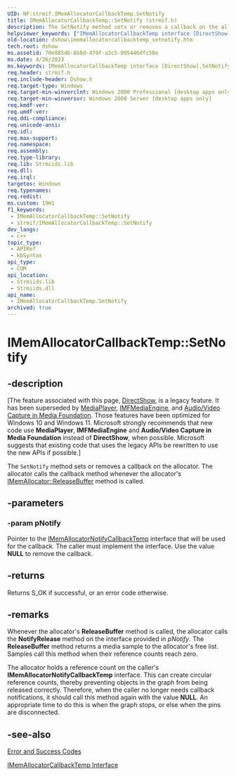 ```yaml
---
UID: NF:strmif.IMemAllocatorCallbackTemp.SetNotify
title: IMemAllocatorCallbackTemp::SetNotify (strmif.h)
description: The SetNotify method sets or removes a callback on the allocator. The allocator calls the callback method whenever the allocator's IMemAllocator::ReleaseBuffer method is called.
helpviewer_keywords: ["IMemAllocatorCallbackTemp interface [DirectShow]","SetNotify method","IMemAllocatorCallbackTemp.SetNotify","IMemAllocatorCallbackTemp::SetNotify","IMemAllocatorCallbackTempSetNotify","SetNotify","SetNotify method [DirectShow]","SetNotify method [DirectShow]","IMemAllocatorCallbackTemp interface","dshow.imemallocatorcallbacktemp_setnotify","strmif/IMemAllocatorCallbackTemp::SetNotify"]
old-location: dshow\imemallocatorcallbacktemp_setnotify.htm
tech.root: dshow
ms.assetid: 70e885d6-8b8d-479f-a3c5-095446dfc58e
ms.date: 4/26/2023
ms.keywords: IMemAllocatorCallbackTemp interface [DirectShow],SetNotify method, IMemAllocatorCallbackTemp.SetNotify, IMemAllocatorCallbackTemp::SetNotify, IMemAllocatorCallbackTempSetNotify, SetNotify, SetNotify method [DirectShow], SetNotify method [DirectShow],IMemAllocatorCallbackTemp interface, dshow.imemallocatorcallbacktemp_setnotify, strmif/IMemAllocatorCallbackTemp::SetNotify
req.header: strmif.h
req.include-header: Dshow.h
req.target-type: Windows
req.target-min-winverclnt: Windows 2000 Professional [desktop apps only]
req.target-min-winversvr: Windows 2000 Server [desktop apps only]
req.kmdf-ver: 
req.umdf-ver: 
req.ddi-compliance: 
req.unicode-ansi: 
req.idl: 
req.max-support: 
req.namespace: 
req.assembly: 
req.type-library: 
req.lib: Strmiids.lib
req.dll: 
req.irql: 
targetos: Windows
req.typenames: 
req.redist: 
ms.custom: 19H1
f1_keywords:
 - IMemAllocatorCallbackTemp::SetNotify
 - strmif/IMemAllocatorCallbackTemp::SetNotify
dev_langs:
 - c++
topic_type:
 - APIRef
 - kbSyntax
api_type:
 - COM
api_location:
 - Strmiids.lib
 - Strmiids.dll
api_name:
 - IMemAllocatorCallbackTemp.SetNotify
archived: true
---
```


# IMemAllocatorCallbackTemp::SetNotify


## -description

\[The feature associated with this page, [DirectShow](/windows/win32/directshow/directshow), is a legacy feature. It has been superseded by [MediaPlayer](/uwp/api/Windows.Media.Playback.MediaPlayer), [IMFMediaEngine](/windows/win32/api/mfmediaengine/nn-mfmediaengine-imfmediaengine), and [Audio/Video Capture in Media Foundation](/windows/win32/medfound/audio-video-capture-in-media-foundation). Those features have been optimized for Windows 10 and Windows 11. Microsoft strongly recommends that new code use **MediaPlayer**, **IMFMediaEngine** and **Audio/Video Capture in Media Foundation** instead of **DirectShow**, when possible. Microsoft suggests that existing code that uses the legacy APIs be rewritten to use the new APIs if possible.\]

The <code>SetNotify</code> method sets or removes a callback on the allocator. The allocator calls the callback method whenever the allocator's <a href="/windows/desktop/api/strmif/nf-strmif-imemallocator-releasebuffer">IMemAllocator::ReleaseBuffer</a> method is called.

## -parameters

### -param pNotify

Pointer to the <a href="/windows/desktop/api/strmif/nn-strmif-imemallocatornotifycallbacktemp">IMemAllocatorNotifyCallbackTemp</a> interface that will be used for the callback. The caller must implement the interface. Use the value <b>NULL</b> to remove the callback.

## -returns

Returns S_OK if successful, or an error code otherwise.

## -remarks

Whenever the allocator's <b>ReleaseBuffer</b> method is called, the allocator calls the <b>NotifyRelease</b> method on the interface provided in <i>pNotify</i>. The <b>ReleaseBuffer</b> method returns a media sample to the allocator's free list. Samples call this method when their reference counts reach zero.

The allocator holds a reference count on the caller's <b>IMemAllocatorNotifyCallbackTemp</b> interface. This can create circular reference counts, thereby preventing objects in the graph from being released correctly. Therefore, when the caller no longer needs callback notifications, it should call this method again with the value <b>NULL</b>. An appropriate time to do this is when the graph stops, or else when the pins are disconnected.

## -see-also

<a href="/windows/desktop/DirectShow/error-and-success-codes">Error and Success Codes</a>



<a href="/windows/desktop/api/strmif/nn-strmif-imemallocatorcallbacktemp">IMemAllocatorCallbackTemp Interface</a>